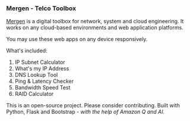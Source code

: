 ### Mergen - Telco Toolbox

[Mergen](https://mergentoolbox.vercel.app) is a digital toolbox for network, system and cloud engineering. It works on any cloud-based environments and web application platforms. 

You may use these web apps on any device responsively. 

What's included: 
1. IP Subnet Calculator
2. What's my IP Address 
3. DNS Lookup Tool 
4. Ping & Latency Checker
5. Bandwidth Speed Test
6. RAID Calculator

This is an open-source project. Please consider contributing. 
Built with Python, Flask and Bootstrap - <em>with the help of Amazon Q and AI.</em>